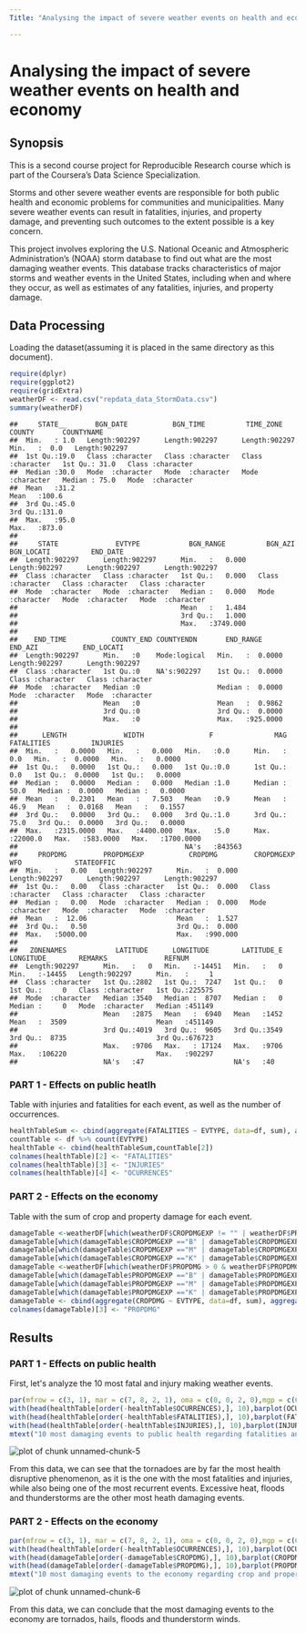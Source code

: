 ```yaml
---
Title: "Analysing the impact of severe weather events on health and economy"

---
```


# Analysing the impact of severe weather events on health and economy

## Synopsis

This is a second course project for Reproducible Research course which is part of the Coursera’s Data Science Specialization.

Storms and other severe weather events are responsible for both public health and economic problems for communities and municipalities. Many severe weather events can result in fatalities, injuries, and property damage, and preventing such outcomes to the extent possible is a key concern.

This project involves exploring the U.S. National Oceanic and Atmospheric Administration’s (NOAA) storm database to find out what are the most damaging weather events. This database tracks characteristics of major storms and weather events in the United States, including when and where they occur, as well as estimates of any fatalities, injuries, and property damage.



## Data Processing

Loading the dataset(assuming it is placed in the same directory as this document).

```r
require(dplyr)
require(ggplot2)
require(gridExtra)
weatherDF <- read.csv("repdata_data_StormData.csv")
summary(weatherDF)
```

```
##     STATE__       BGN_DATE           BGN_TIME          TIME_ZONE             COUNTY       COUNTYNAME       
##  Min.   : 1.0   Length:902297      Length:902297      Length:902297      Min.   :  0.0   Length:902297     
##  1st Qu.:19.0   Class :character   Class :character   Class :character   1st Qu.: 31.0   Class :character  
##  Median :30.0   Mode  :character   Mode  :character   Mode  :character   Median : 75.0   Mode  :character  
##  Mean   :31.2                                                            Mean   :100.6                     
##  3rd Qu.:45.0                                                            3rd Qu.:131.0                     
##  Max.   :95.0                                                            Max.   :873.0                     
##                                                                                                            
##     STATE              EVTYPE            BGN_RANGE          BGN_AZI           BGN_LOCATI          END_DATE        
##  Length:902297      Length:902297      Min.   :   0.000   Length:902297      Length:902297      Length:902297     
##  Class :character   Class :character   1st Qu.:   0.000   Class :character   Class :character   Class :character  
##  Mode  :character   Mode  :character   Median :   0.000   Mode  :character   Mode  :character   Mode  :character  
##                                        Mean   :   1.484                                                           
##                                        3rd Qu.:   1.000                                                           
##                                        Max.   :3749.000                                                           
##                                                                                                                   
##    END_TIME           COUNTY_END COUNTYENDN       END_RANGE          END_AZI           END_LOCATI       
##  Length:902297      Min.   :0    Mode:logical   Min.   :  0.0000   Length:902297      Length:902297     
##  Class :character   1st Qu.:0    NA's:902297    1st Qu.:  0.0000   Class :character   Class :character  
##  Mode  :character   Median :0                   Median :  0.0000   Mode  :character   Mode  :character  
##                     Mean   :0                   Mean   :  0.9862                                        
##                     3rd Qu.:0                   3rd Qu.:  0.0000                                        
##                     Max.   :0                   Max.   :925.0000                                        
##                                                                                                         
##      LENGTH              WIDTH                F               MAG            FATALITIES          INJURIES        
##  Min.   :   0.0000   Min.   :   0.000   Min.   :0.0      Min.   :    0.0   Min.   :  0.0000   Min.   :   0.0000  
##  1st Qu.:   0.0000   1st Qu.:   0.000   1st Qu.:0.0      1st Qu.:    0.0   1st Qu.:  0.0000   1st Qu.:   0.0000  
##  Median :   0.0000   Median :   0.000   Median :1.0      Median :   50.0   Median :  0.0000   Median :   0.0000  
##  Mean   :   0.2301   Mean   :   7.503   Mean   :0.9      Mean   :   46.9   Mean   :  0.0168   Mean   :   0.1557  
##  3rd Qu.:   0.0000   3rd Qu.:   0.000   3rd Qu.:1.0      3rd Qu.:   75.0   3rd Qu.:  0.0000   3rd Qu.:   0.0000  
##  Max.   :2315.0000   Max.   :4400.000   Max.   :5.0      Max.   :22000.0   Max.   :583.0000   Max.   :1700.0000  
##                                         NA's   :843563                                                           
##     PROPDMG         PROPDMGEXP           CROPDMG         CROPDMGEXP            WFO             STATEOFFIC       
##  Min.   :   0.00   Length:902297      Min.   :  0.000   Length:902297      Length:902297      Length:902297     
##  1st Qu.:   0.00   Class :character   1st Qu.:  0.000   Class :character   Class :character   Class :character  
##  Median :   0.00   Mode  :character   Median :  0.000   Mode  :character   Mode  :character   Mode  :character  
##  Mean   :  12.06                      Mean   :  1.527                                                           
##  3rd Qu.:   0.50                      3rd Qu.:  0.000                                                           
##  Max.   :5000.00                      Max.   :990.000                                                           
##                                                                                                                 
##   ZONENAMES            LATITUDE      LONGITUDE        LATITUDE_E     LONGITUDE_       REMARKS              REFNUM      
##  Length:902297      Min.   :   0   Min.   :-14451   Min.   :   0   Min.   :-14455   Length:902297      Min.   :     1  
##  Class :character   1st Qu.:2802   1st Qu.:  7247   1st Qu.:   0   1st Qu.:     0   Class :character   1st Qu.:225575  
##  Mode  :character   Median :3540   Median :  8707   Median :   0   Median :     0   Mode  :character   Median :451149  
##                     Mean   :2875   Mean   :  6940   Mean   :1452   Mean   :  3509                      Mean   :451149  
##                     3rd Qu.:4019   3rd Qu.:  9605   3rd Qu.:3549   3rd Qu.:  8735                      3rd Qu.:676723  
##                     Max.   :9706   Max.   : 17124   Max.   :9706   Max.   :106220                      Max.   :902297  
##                     NA's   :47                      NA's   :40
```

### PART 1 - Effects on public heatlh

Table with injuries and fatalities for each event, as well as the number of occurrences.


```r
healthTableSum <- cbind(aggregate(FATALITIES ~ EVTYPE, data=df, sum), aggregate(INJURIES ~ EVTYPE, data=df, sum)$INJURIES)
countTable <- df %>% count(EVTYPE)
healthTable <- cbind(healthTableSum,countTable[2])
colnames(healthTable)[2] <- "FATALITIES"
colnames(healthTable)[3] <- "INJURIES"
colnames(healthTable)[4] <- "OCURRENCES"
```

### PART 2 - Effects on the economy

Table with the sum of crop and property damage for each event.


```r
damageTable <-weatherDF[which(weatherDF$CROPDMGEXP != "" | weatherDF$PROPDMGEXP != ""),]
damageTable[which(damageTable$CROPDMGEXP =="B" | damageTable$CROPDMGEXP =="b" ),]$CROPDMG <- sapply(damageTable[which(damageTable$CROPDMGEXP =="B" | damageTable$CROPDMGEXP =="b"),]$CROPDMG,"*",1000000000)
damageTable[which(damageTable$CROPDMGEXP =="M" | damageTable$CROPDMGEXP =="m" ),]$CROPDMG <- sapply(damageTable[which(damageTable$CROPDMGEXP =="M" | damageTable$CROPDMGEXP =="m"),]$CROPDMG,"*",1000000)
damageTable[which(damageTable$CROPDMGEXP =="K" | damageTable$CROPDMGEXP =="k"),]$CROPDMG <- sapply(damageTable[which(damageTable$CROPDMGEXP =="K" | damageTable$CROPDMGEXP =="k"),]$CROPDMG,"*",1000)
damageTable <-weatherDF[which(weatherDF$PROPDMG > 0 & weatherDF$PROPDMGEXP != "" ),]
damageTable[which(damageTable$PROPDMGEXP =="B" | damageTable$PROPDMGEXP =="b" ),]$PROPDMG <- sapply(damageTable[which(damageTable$PROPDMGEXP =="B" | damageTable$PROPDMGEXP =="b"),]$PROPDMG,"*",1000000000)
damageTable[which(damageTable$PROPDMGEXP =="M" | damageTable$PROPDMGEXP =="m" ),]$PROPDMG <- sapply(damageTable[which(damageTable$PROPDMGEXP =="M" | damageTable$PROPDMGEXP =="m"),]$PROPDMG,"*",1000000)
damageTable[which(damageTable$PROPDMGEXP =="K" | damageTable$PROPDMGEXP =="k"),]$PROPDMG <- sapply(damageTable[which(damageTable$PROPDMGEXP =="K" | damageTable$PROPDMGEXP =="k"),]$PROPDMG,"*",1000)
damageTable <- cbind(aggregate(CROPDMG ~ EVTYPE, data=df, sum), aggregate(PROPDMG ~ EVTYPE, data=df, sum)$PROPDMG)
colnames(damageTable)[3] <- "PROPDMG"
```
## Results

### PART 1 - Effects on public health

First, let's analyze the 10 most fatal and injury making weather events.


```r
par(mfrow = c(3, 1), mar = c(7, 8, 2, 1), oma = c(0, 0, 2, 0),mgp = c(6, 1, 0))
with(head(healthTable[order(-healthTable$OCURRENCES),], 10),barplot(OCURRENCES,names.arg = EVTYPE,ylab= "Ocurrences",,col = "blue", las = 2,cex.names = 0.7))
with(head(healthTable[order(-healthTable$FATALITIES),], 10),barplot(FATALITIES,names.arg = EVTYPE,ylab= "Fatalities",col = "red", las = 2,cex.names = 0.7))
with(head(healthTable[order(-healthTable$INJURIES),], 10),barplot(INJURIES,names.arg = EVTYPE,xlab = "Events",ylab= "Injuries",col = "orange", las = 2,cex.names = 0.7))
mtext("10 most damaging events to public health regarding fatalities and injuries", side = 3, outer = TRUE)
```

![plot of chunk unnamed-chunk-5](figure/unnamed-chunk-5-1.png)


From this data, we can see that the tornadoes are by far the most health disruptive phenomenon, as it is the one with the most fatalities and injuries, while also being one of the most recurrent events. Excessive heat, floods and thunderstorms are the other most heath damaging events.

### PART 2 - Effects on the economy

```r
par(mfrow = c(3, 1), mar = c(7, 8, 2, 1), oma = c(0, 0, 2, 0),mgp = c(6, 1, 0))
with(head(healthTable[order(-healthTable$OCURRENCES),], 10),barplot(OCURRENCES,names.arg = EVTYPE,,ylab= "Ocurrences",xpd = FALSE,col = "blue",las = 2,cex.names = 0.7))
with(head(damageTable[order(-damageTable$CROPDMG),], 10),barplot(CROPDMG,names.arg = EVTYPE,,ylab= "Crop damage",xpd = FALSE,col = "red",las = 2,cex.names = 0.7))
with(head(damageTable[order(-damageTable$PROPDMG),], 10),barplot(PROPDMG,names.arg = EVTYPE,,ylab= "Property damage",xpd = FALSE,col = "orange",xlab = "Events",las = 2,cex.names = 0.7))
mtext("10 most damaging events to the economy regarding crop and property damage", side = 3, outer = TRUE)
```

![plot of chunk unnamed-chunk-6](figure/unnamed-chunk-6-1.png)

From this data, we can conclude that the most damaging events to the economy are tornados, hails, floods and thunderstorm winds.
